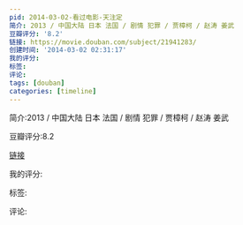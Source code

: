 ```yaml
---
pid: 2014-03-02-看过电影-天注定
简介: 2013 / 中国大陆 日本 法国 / 剧情 犯罪 / 贾樟柯 / 赵涛 姜武
豆瓣评分: '8.2'
链接: https://movie.douban.com/subject/21941283/
创建时间: '2014-03-02 02:31:17'
我的评分:
标签:
评论:
tags: [douban]
categories: [timeline]
---
```

简介:2013 / 中国大陆 日本 法国 / 剧情 犯罪 / 贾樟柯 / 赵涛 姜武

豆瓣评分:8.2

[链接](https://movie.douban.com/subject/21941283/)

我的评分:

标签:

评论:

